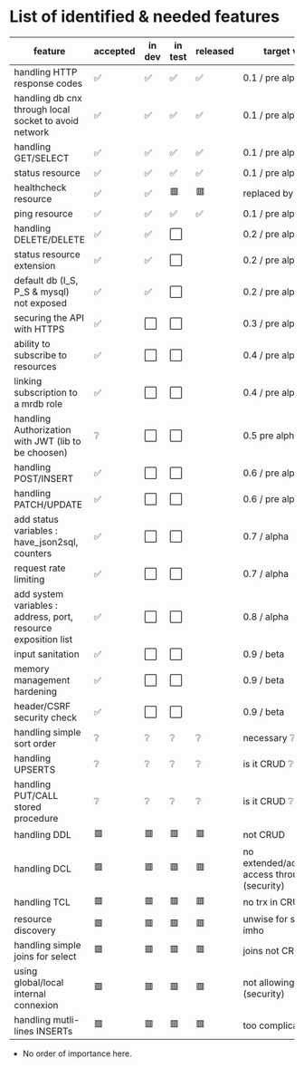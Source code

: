 # List of identified & needed features
| feature | accepted | in dev | in test | released | target version | 
|------|------|------|------|-----|-----|
| handling HTTP response codes | :white_check_mark: | :white_check_mark: | :white_check_mark: | :white_check_mark: | 0.1 / pre alpha |
| handling db cnx through local socket to avoid network | :white_check_mark: | :white_check_mark: | :white_check_mark: | :white_check_mark: | 0.1 / pre alpha |
| handling GET/SELECT | :white_check_mark: | :white_check_mark: | :white_check_mark: | :white_check_mark: | 0.1 / pre alpha |
| status resource | :white_check_mark: | :white_check_mark: | :white_check_mark: | :white_check_mark: | 0.1 / pre alpha |
| healthcheck resource  | :white_check_mark: | :white_check_mark: | :red_square: | :red_square: | replaced by ping |
| ping resource | :white_check_mark: | :white_check_mark: | :white_check_mark: | :white_check_mark: | 0.1 / pre alpha |
| handling DELETE/DELETE | :white_check_mark: | :white_check_mark: | :white_large_square: | | 0.2 / pre alpha |
| status resource extension | :white_check_mark: | :white_check_mark: | :white_large_square: | | 0.2 / pre alpha |
| default db (I_S, P_S & mysql) not exposed | :white_check_mark: | :white_check_mark: | :white_large_square: | | 0.2 / pre alpha |
| securing the API with HTTPS | :white_check_mark: | :white_large_square: | :white_large_square: | | 0.3 / pre alpha |
| ability to subscribe to resources | :white_check_mark: | :white_large_square: | :white_large_square: | | 0.4 / pre alpha |
| linking subscription to a mrdb role | :white_check_mark: | :white_large_square: | :white_large_square: | | 0.4 / pre alpha |
| handling Authorization with JWT (lib to be choosen) | :grey_question: | :white_large_square: | :white_large_square: | | 0.5 pre alpha  |
| handling POST/INSERT | :white_check_mark: | :white_large_square: | :white_large_square: | | 0.6 / pre alpha |
| handling PATCH/UPDATE | :white_check_mark: | :white_large_square: | :white_large_square: | | 0.6 / pre alpha | 
| add status variables : have_json2sql, counters | :white_check_mark: | :white_large_square: | :white_large_square: | | 0.7 / alpha |
| request rate limiting | :white_check_mark: | :white_large_square: | :white_large_square: | | 0.7 / alpha | 
| add system variables : address, port, resource exposition list | :white_check_mark: | :white_large_square: | :white_large_square: | | 0.8 / alpha | 
| input sanitation | :white_check_mark: | :white_large_square: | :white_large_square: | | 0.9 / beta |
| memory management hardening | :white_check_mark: | :white_large_square: | :white_large_square: | | 0.9 / beta |
| header/CSRF security check | :white_check_mark: | :white_large_square: | :white_large_square: | | 0.9 / beta |
| handling simple sort order | :grey_question: | :grey_question: | :grey_question: | :grey_question: | necessary :grey_question: |
| handling UPSERTS | :grey_question: | :grey_question: | :grey_question: | :grey_question: | is it CRUD :grey_question: | 
| handling PUT/CALL stored procedure | :grey_question: | :grey_question: | :grey_question: | :grey_question: |  is it CRUD :grey_question: | 
| handling DDL | :red_square: | :red_square: | :red_square: |:red_square:| not CRUD |
| handling DCL | :red_square: | :red_square: | :red_square: |:red_square:| no extended/administrative access through REST (security) |
| handling TCL | :red_square: | :red_square: | :red_square: |:red_square:| no trx in CRUD |
| resource discovery  | :red_square: | :red_square: | :red_square: |:red_square:| unwise for security imho | 
| handling simple joins for select | :red_square: | :red_square: | :red_square: |:red_square:| joins not CRUD |
| using global/local internal connexion | :red_square: | :red_square: | :red_square: |:red_square:| not allowing RBAC (security) |
| handling mutli-lines INSERTs | :red_square: |  :red_square: |  :red_square: |:red_square:| too complicated |

* No order of importance here.
